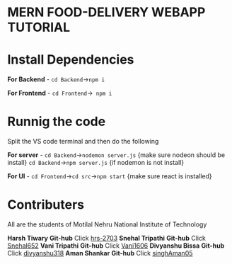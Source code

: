 # MERN FOOD-DELIVERY WEBAPP TUTORIAL

# Install Dependencies

**For Backend** - `cd Backend`->`npm i`

**For Frontend** - `cd Frontend`->` npm i`

# Runnig the code

Split the VS code terminal and then do the following

**For server** - `cd Backend`->`nodemon server.js` {make sure nodeon should be install}
`cd Backend`->`npm server.js` {if nodemon is not install}

**For UI** - `cd Frontend`->`cd src`->`npm start` {make sure react is installed}

# Contributers

All are the students of Motilal Nehru National Institute of Technology

**Harsh Tiwary** **Git-hub** Click [hrs-2703](https://github.com/hrs-2703)
**Snehal Tripathi** **Git-hub** Click [Snehal652](https://github.com/Snehal652)
**Vani Tripathi** **Git-hub** Click [Vani1606](https://github.com/Vani1606)
**Divyanshu Bissa** **Git-hub** Click [divyanshu318](https://github.com/divyanshu318)
**Aman Shankar** **Git-hub** Click [singhAman05](https://github.com/singhAman05)
